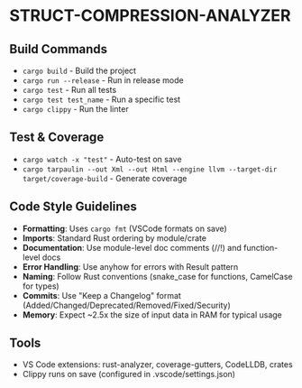 # STRUCT-COMPRESSION-ANALYZER

## Build Commands
- `cargo build` - Build the project
- `cargo run --release` - Run in release mode
- `cargo test` - Run all tests
- `cargo test test_name` - Run a specific test
- `cargo clippy` - Run the linter

## Test & Coverage
- `cargo watch -x "test"` - Auto-test on save
- `cargo tarpaulin --out Xml --out Html --engine llvm --target-dir target/coverage-build` - Generate coverage

## Code Style Guidelines
- **Formatting**: Uses `cargo fmt` (VSCode formats on save)
- **Imports**: Standard Rust ordering by module/crate
- **Documentation**: Use module-level doc comments (//!) and function-level docs
- **Error Handling**: Use anyhow for errors with Result pattern
- **Naming**: Follow Rust conventions (snake_case for functions, CamelCase for types)
- **Commits**: Use "Keep a Changelog" format (Added/Changed/Deprecated/Removed/Fixed/Security)
- **Memory**: Expect ~2.5x the size of input data in RAM for typical usage

## Tools
- VS Code extensions: rust-analyzer, coverage-gutters, CodeLLDB, crates
- Clippy runs on save (configured in .vscode/settings.json)